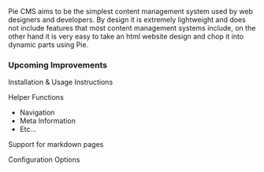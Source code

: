 Pie CMS aims to be the simplest content management system used by web designers and developers.  By design it is extremely lightweight and does not include features that most content management systems include, on the other hand it is very easy to take an html website design and chop it into dynamic parts using Pie.

### Upcoming Improvements

Installation & Usage Instructions

Helper Functions
- Navigation
- Meta Information
- Etc...

Support for markdown pages

Configuration Options